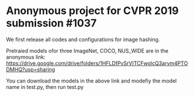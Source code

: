 # Anonymous project for CVPR 2019 submission #1037
We first release all codes and configurations for image hashing.

Pretraied models ofor three ImageNet, COCO, NUS_WIDE are in the anonymous link: 
https://drive.google.com/drive/folders/1HFLDfPvSrVITCFwolcQ3arym4PTODMHQ?usp=sharing

You can download the models in the above link and modefiy the model name in test.py, then run test.py
